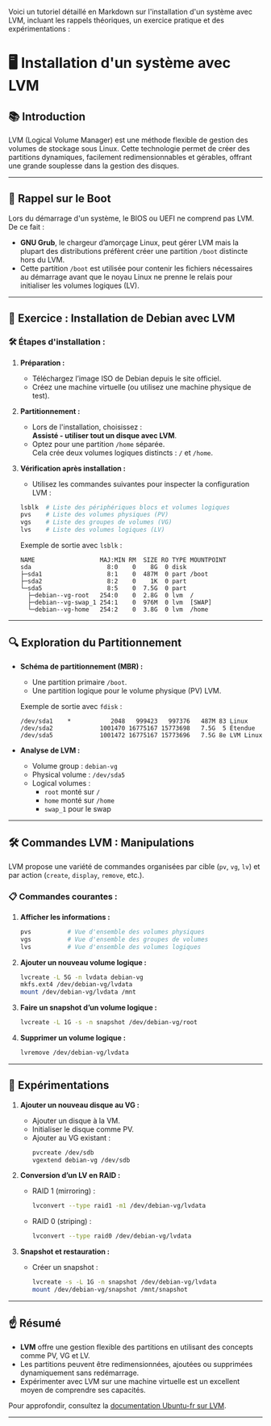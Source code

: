 Voici un tutoriel détaillé en Markdown sur l'installation d'un système avec LVM, incluant les rappels théoriques, un exercice pratique et des expérimentations :  

# 🖥️ Installation d'un système avec LVM

## 📚 Introduction

LVM (Logical Volume Manager) est une méthode flexible de gestion des volumes de stockage sous Linux. Cette technologie permet de créer des partitions dynamiques, facilement redimensionnables et gérables, offrant une grande souplesse dans la gestion des disques.

---

## 📖 Rappel sur le Boot

Lors du démarrage d'un système, le BIOS ou UEFI ne comprend pas LVM. De ce fait :
- **GNU Grub**, le chargeur d’amorçage Linux, peut gérer LVM mais la plupart des distributions préfèrent créer une partition `/boot` distincte hors du LVM.
- Cette partition `/boot` est utilisée pour contenir les fichiers nécessaires au démarrage avant que le noyau Linux ne prenne le relais pour initialiser les volumes logiques (LV).

---

## 🔬 Exercice : Installation de Debian avec LVM

### 🛠️ Étapes d'installation :

1. **Préparation :**
   - Téléchargez l’image ISO de Debian depuis le site officiel.
   - Créez une machine virtuelle (ou utilisez une machine physique de test).

2. **Partitionnement :**
   - Lors de l'installation, choisissez :  
     **Assisté - utiliser tout un disque avec LVM**.
   - Optez pour une partition `/home` séparée.  
     Cela crée deux volumes logiques distincts : `/` et `/home`.

3. **Vérification après installation :**
   - Utilisez les commandes suivantes pour inspecter la configuration LVM :

   ```bash
   lsblk  # Liste des périphériques blocs et volumes logiques
   pvs    # Liste des volumes physiques (PV)
   vgs    # Liste des groupes de volumes (VG)
   lvs    # Liste des volumes logiques (LV)
   ```

   Exemple de sortie avec `lsblk` :

   ```plaintext
   NAME                  MAJ:MIN RM  SIZE RO TYPE MOUNTPOINT
   sda                     8:0    0    8G  0 disk
   ├─sda1                  8:1    0  487M  0 part /boot
   ├─sda2                  8:2    0    1K  0 part
   └─sda5                  8:5    0  7.5G  0 part
     ├─debian--vg-root   254:0    0  2.8G  0 lvm  /
     ├─debian--vg-swap_1 254:1    0  976M  0 lvm  [SWAP]
     └─debian--vg-home   254:2    0  3.8G  0 lvm  /home
   ```

---

## 🔍 Exploration du Partitionnement

- **Schéma de partitionnement (MBR) :**
  - Une partition primaire `/boot`.
  - Une partition logique pour le volume physique (PV) LVM.
  
  Exemple de sortie avec `fdisk` :

  ```plaintext
  /dev/sda1    *           2048   999423   997376   487M 83 Linux
  /dev/sda2             1001470 16775167 15773698   7.5G  5 Étendue
  /dev/sda5             1001472 16775167 15773696   7.5G 8e LVM Linux
  ```

- **Analyse de LVM :**
  - Volume group : `debian-vg`
  - Physical volume : `/dev/sda5`
  - Logical volumes :
    - `root` monté sur `/`
    - `home` monté sur `/home`
    - `swap_1` pour le swap

---

## 🛠️ Commandes LVM : Manipulations

LVM propose une variété de commandes organisées par cible (`pv`, `vg`, `lv`) et par action (`create`, `display`, `remove`, etc.).

### 📋 Commandes courantes :

1. **Afficher les informations :**
   ```bash
   pvs          # Vue d'ensemble des volumes physiques
   vgs          # Vue d'ensemble des groupes de volumes
   lvs          # Vue d'ensemble des volumes logiques
   ```

2. **Ajouter un nouveau volume logique :**
   ```bash
   lvcreate -L 5G -n lvdata debian-vg
   mkfs.ext4 /dev/debian-vg/lvdata
   mount /dev/debian-vg/lvdata /mnt
   ```

3. **Faire un snapshot d’un volume logique :**
   ```bash
   lvcreate -L 1G -s -n snapshot /dev/debian-vg/root
   ```

4. **Supprimer un volume logique :**
   ```bash
   lvremove /dev/debian-vg/lvdata
   ```

---

## 🧪 Expérimentations

1. **Ajouter un nouveau disque au VG :**
   - Ajouter un disque à la VM.
   - Initialiser le disque comme PV.
   - Ajouter au VG existant :
     ```bash
     pvcreate /dev/sdb
     vgextend debian-vg /dev/sdb
     ```

2. **Conversion d’un LV en RAID :**
   - RAID 1 (mirroring) :
     ```bash
     lvconvert --type raid1 -m1 /dev/debian-vg/lvdata
     ```

   - RAID 0 (striping) :
     ```bash
     lvconvert --type raid0 /dev/debian-vg/lvdata
     ```

3. **Snapshot et restauration :**
   - Créer un snapshot :
     ```bash
     lvcreate -s -L 1G -n snapshot /dev/debian-vg/lvdata
     mount /dev/debian-vg/snapshot /mnt/snapshot
     ```

---

## ☝️ Résumé

- **LVM** offre une gestion flexible des partitions en utilisant des concepts comme PV, VG et LV.
- Les partitions peuvent être redimensionnées, ajoutées ou supprimées dynamiquement sans redémarrage.
- Expérimenter avec LVM sur une machine virtuelle est un excellent moyen de comprendre ses capacités.

Pour approfondir, consultez la [documentation Ubuntu-fr sur LVM](https://doc.ubuntu-fr.org/lvm).

---

